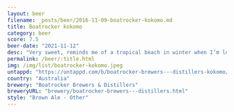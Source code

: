 ```yaml
---
layout: beer
filename: _posts/beer/2016-11-09-boatrocker-kokomo.md
title: Boatrocker kokomo
category: beer
score: 7.5
beer-date: "2021-11-12"
desc: "Very sweet, reminds me of a tropical beach in winter when I’m locked inside"
permalink: /beer/:title.html
img: /img/list/boatrocker-kokomo.jpeg
untappd: "https://untappd.com/b/boatrocker-brewers---distillers-kokomo/4268608"
country: "Australia"
brewery: "Boatrocker Brewers & Distillers"
breweryURL: "brewery/boatrocker-brewers---distillers.html"
style: "Brown Ale - Other"
---
```

